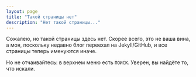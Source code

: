 ```yaml
---
layout: page
title: "Такой страницы нет"
description: "Нет такой страницы..."
---
```


Сожалею, но такой страницы здесь нет. Скорее всего, это не ваша вина, а моя, поскольку недавно блог переехал на Jekyll/GitHub, и все страницы теперь именуются иначе.

Но не отчаивайтесь: в верхнем меню есть `ПОИСК`. Уверен, вы найдёте то, что искали.
